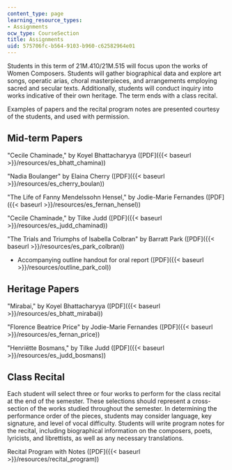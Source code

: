 ```yaml
---
content_type: page
learning_resource_types:
- Assignments
ocw_type: CourseSection
title: Assignments
uid: 575706fc-b564-9103-b960-c62582964e01
---
```


Students in this term of 21M.410/21M.515 will focus upon the works of Women Composers. Students will gather biographical data and explore art songs, operatic arias, choral masterpieces, and arrangements employing sacred and secular texts. Additionally, students will conduct inquiry into works indicative of their own heritage. The term ends with a class recital.

Examples of papers and the recital program notes are presented courtesy of the students, and used with permission.

Mid-term Papers
---------------

"Cecile Chaminade," by Koyel Bhattacharyya ([PDF]({{< baseurl >}}/resources/es_bhatt_chamina))

"Nadia Boulanger" by Elaina Cherry ([PDF]({{< baseurl >}}/resources/es_cherry_boulan))

"The Life of Fanny Mendelssohn Hensel," by Jodie-Marie Fernandes ([PDF]({{< baseurl >}}/resources/es_fernan_hensel))

"Cecile Chaminade," by Tilke Judd ([PDF]({{< baseurl >}}/resources/es_judd_chaminad))

"The Trials and Triumphs of Isabella Colbran" by Barratt Park ([PDF]({{< baseurl >}}/resources/es_park_colbran))

*   Accompanying outline handout for oral report ([PDF]({{< baseurl >}}/resources/outline_park_col))

Heritage Papers
---------------

"Mirabai," by Koyel Bhattacharyya ([PDF]({{< baseurl >}}/resources/es_bhatt_mirabai))

"Florence Beatrice Price" by Jodie-Marie Fernandes ([PDF]({{< baseurl >}}/resources/es_fernan_price))

"Henriëtte Bosmans," by Tilke Judd ([PDF]({{< baseurl >}}/resources/es_judd_bosmans))

Class Recital
-------------

Each student will select three or four works to perform for the class recital at the end of the semester. These selections should represent a cross-section of the works studied throughout the semester. In determining the performance order of the pieces, students may consider language, key signature, and level of vocal difficulty. Students will write program notes for the recital, including biographical information on the composers, poets, lyricists, and librettists, as well as any necessary translations.

Recital Program with Notes ([PDF]({{< baseurl >}}/resources/recital_program))